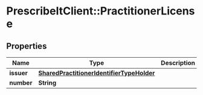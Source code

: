 # PrescribeItClient::PractitionerLicense

## Properties
Name | Type | Description | Notes
------------ | ------------- | ------------- | -------------
**issuer** | [**SharedPractitionerIdentifierTypeHolder**](SharedPractitionerIdentifierTypeHolder.md) |  | 
**number** | **String** |  | 

